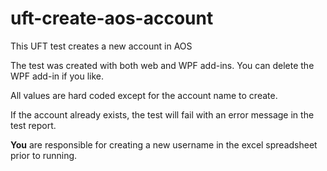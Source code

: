 # uft-create-aos-account
This UFT test creates a new account in AOS

The test was created with both web and WPF add-ins. You can delete the WPF add-in if you like.

All values are hard coded except for the account name to  create.

If the account already exists, the test will fail with an error message in the test report.

<b>You</b> are responsible for creating a new username in the excel spreadsheet prior to running.
